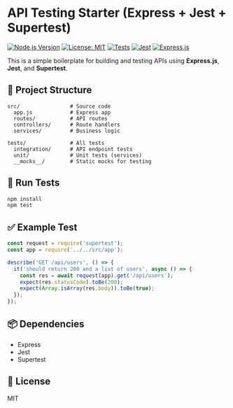 # API Testing Starter (Express + Jest + Supertest)

[![Node.js Version](https://img.shields.io/badge/node-%3E%3D14.0.0-brightgreen.svg)](https://nodejs.org/)
[![License: MIT](https://img.shields.io/badge/License-MIT-yellow.svg)](https://opensource.org/licenses/MIT)
[![Tests](https://github.com/fernandoacosta/api-testing-starter/actions/workflows/test.yml/badge.svg)](https://github.com/fernandoacosta/api-testing-starter/actions/workflows/test.yml)
[![Jest](https://img.shields.io/badge/tested%20with-jest-99424f.svg)](https://github.com/facebook/jest)
[![Express.js](https://img.shields.io/badge/express.js-%23404d59.svg?style=flat&logo=express&logoColor=%2361DAFB)](https://expressjs.com/)

This is a simple boilerplate for building and testing APIs using **Express.js**, **Jest**, and **Supertest**.

## 📁 Project Structure

```
src/                # Source code
  app.js            # Express app
  routes/           # API routes
  controllers/      # Route handlers
  services/         # Business logic

tests/              # All tests
  integration/      # API endpoint tests
  unit/             # Unit tests (services)
  __mocks__/        # Static mocks for testing
```

## 🧪 Run Tests

```bash
npm install
npm test
```

## ✅ Example Test

```js
const request = require('supertest');
const app = require('../../src/app');

describe('GET /api/users', () => {
  it('should return 200 and a list of users', async () => {
    const res = await request(app).get('/api/users');
    expect(res.statusCode).toBe(200);
    expect(Array.isArray(res.body)).toBe(true);
  });
});
```

## 📦 Dependencies

- Express
- Jest
- Supertest

## 📄 License

MIT
